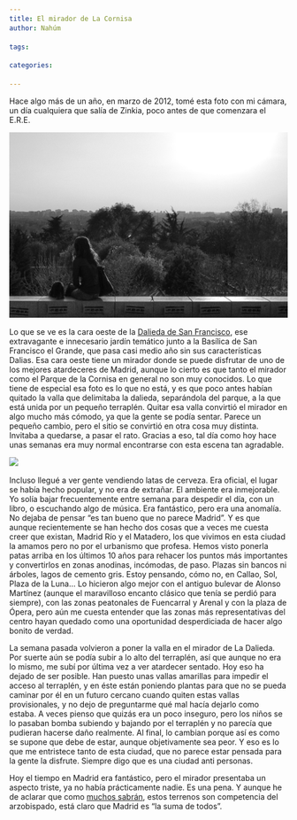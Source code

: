 ```yaml
---
title: El mirador de La Cornisa
author: Nahúm
 
tags:

categories:

---
```


Hace algo más de un año, en marzo de 2012, tomé esta foto con mi cámara, un día cualquiera que salía de Zinkia, poco antes de que comenzara el E.R.E.

![](/assets/images/cornisa.jpg)

Lo que se ve es la cara oeste de la [Dalieda de San Francisco](http://www.minube.com/rincon/dalieda-de-san-francisco-a130577), ese extravagante e innecesario jardín temático junto a la Basílica de San Francisco el Grande, que pasa casi medio año sin sus características Dalias. Esa cara oeste tiene un mirador donde se puede disfrutar de uno de los mejores atardeceres de Madrid, aunque lo cierto es que tanto el mirador como el Parque de la Cornisa en general no son muy conocidos. Lo que tiene de especial esa foto es lo que no está, y es que poco antes habían quitado la valla que delimitaba la dalieda, separándola del parque, a la que está unida por un pequeño terraplén. Quitar esa valla convirtió el mirador en algo mucho más cómodo, ya que la gente se podía sentar. Parece un pequeño cambio, pero el sitio se convirtió en otra cosa muy distinta. Invitaba a quedarse, a pasar el rato. Gracias a eso, tal día como hoy hace unas semanas era muy normal encontrarse con esta escena tan agradable.

![](cornisallena.jpg)

Incluso llegué a ver gente vendiendo latas de cerveza. Era oficial, el lugar se había hecho popular, y no era de extrañar. El ambiente era inmejorable. Yo solía bajar frecuentemente entre semana para despedir el día, con un libro, o escuchando algo de música. Era fantástico, pero era una anomalía. No dejaba de pensar “es tan bueno que no parece Madrid”. Y es que aunque recientemente se han hecho dos cosas que a veces me cuesta creer que existan, Madrid Río y el Matadero, los que vivimos en esta ciudad la amamos pero no por el urbanismo que profesa. Hemos visto ponerla patas arriba en los últimos 10 años para rehacer los puntos más importantes y convertirlos en zonas anodinas, incómodas, de paso. Plazas sin bancos ni árboles, lagos de cemento gris. Estoy pensando, cómo no, en Callao, Sol, Plaza de la Luna… Lo hicieron algo mejor con el antiguo bulevar de Alonso Martínez (aunque el maravilloso encanto clásico que tenía se perdió para siempre), con las zonas peatonales de Fuencarral y Arenal y con la plaza de Ópera, pero aún me cuesta entender que las zonas más representativas del centro hayan quedado como una oportunidad desperdiciada de hacer algo bonito de verdad.

La semana pasada volvieron a poner la valla en el mirador de La Dalieda. Por suerte aún se podía subir a lo alto del terraplén, así que aunque no era lo mismo, me subí por última vez a ver atardecer sentado. Hoy eso ha dejado de ser posible. Han puesto unas vallas amarillas para impedir el acceso al terraplén, y en éste están poniendo plantas para que no se pueda caminar por él en un futuro cercano cuando quiten estas vallas provisionales, y no dejo de preguntarme qué mal hacía dejarlo como estaba. A veces pienso que quizás era un poco inseguro, pero los niños se lo pasaban bomba subiendo y bajando por el terraplén y no parecía que pudieran hacerse daño realmente. Al final, lo cambian porque así es como se supone que debe de estar, aunque objetivamente sea peor. Y eso es lo que me entristece tanto de esta ciudad, que no parece estar pensada para la gente la disfrute. Siempre digo que es una ciudad anti personas.

Hoy el tiempo en Madrid era fantástico, pero el mirador presentaba un aspecto triste, ya no había prácticamente nadie. Es una pena. Y aunque he de aclarar que como [muchos sabrán](http://sociedad.elpais.com/sociedad/2010/06/24/actualidad/1277330408_850215.html), estos terrenos son competencia del arzobispado, está claro que Madrid es “la suma de todos”.

